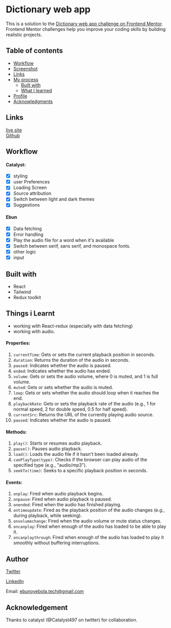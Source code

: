 # Dictionary web app

This is a solution to the [Dictionary web app challenge on Frontend Mentor](https://www.frontendmentor.io/challenges/dictionary-web-app-h5wwnyuKFL).
Frontend Mentor challenges help you improve your coding skills by building realistic projects.



## Table of contents

  - [Workflow](#workflow)
  - [Screenshot](#Screenshot)
  - [Links](#links)
- [My process](#my-process)
  - [Built with](#built-with)
  - [What I learned](#things-i-learnt)
- [Profile](#author)
- [Acknowledgments](#acknowledgement)



## Links
[live site](https://dictionary-cat-bun.netlify.app/)  
[Github](https://github.com/Ebunski/dictionary)



##  Workflow

#### Catalyst:  
- [x] styling    
- [x] user Preferences  
- [x] Loading Screen  
- [x] Source attribution
- [x] Switch between light and dark themes
- [x] Suggestions

#### Ebun
- [x] Data fetching
- [x] Error handling
- [x] Play the audio file for a word when it's available
- [x] Switch between serif, sans serif, and monospace fonts.
- [x] other logic
- [x] input

## Built with
- React
- Tailwind
- Redux toolkit

## Things i Learnt
- working with React-redux (especially with data fetching)
- working with audio.

 #### Properties:

1. `currentTime`: Gets or sets the current playback position in seconds.
2. `duration`: Returns the duration of the audio in seconds.
3. `paused`: Indicates whether the audio is paused.
4. `ended`: Indicates whether the audio has ended.
5. `volume`: Gets or sets the audio volume, where 0 is muted, and 1 is full volume.
6. `muted`: Gets or sets whether the audio is muted.
7. `loop`: Gets or sets whether the audio should loop when it reaches the end.
8. `playbackRate`: Gets or sets the playback rate of the audio (e.g., 1 for normal speed, 2 for double speed, 0.5 for half speed).
9. `currentSrc`: Returns the URL of the currently playing audio source.
10. `paused`: Indicates whether the audio is paused.

#### Methods:

1. `play()`: Starts or resumes audio playback.
2. `pause()`: Pauses audio playback.
3. `load()`: Loads the audio file if it hasn't been loaded already.
4. `canPlayType(type)`: Checks if the browser can play audio of the specified type (e.g., "audio/mp3").
5. `seekTo(time)`: Seeks to a specific playback position in seconds.

#### Events:

1. `onplay`: Fired when audio playback begins.
2. `onpause`: Fired when audio playback is paused.
3. `onended`: Fired when the audio has finished playing.
4. `ontimeupdate`: Fired as the playback position of the audio changes (e.g., during playback, while seeking).
5. `onvolumechange`: Fired when the audio volume or mute status changes.
6. `oncanplay`: Fired when enough of the audio has loaded to be able to play it.
7. `oncanplaythrough`: Fired when enough of the audio has loaded to play it smoothly without buffering interruptions.

## Author
[Twitter](https://twitter.com/Ebun_ski?t=ffhsREWTvATspCVF6RMITw&s=09)

[LinkedIn](https://www.linkedin.com/in/ebunoluwa-oyebola-1490021b1)

Email: ebunoyebola.tech@gmail.com


## Acknowledgement
Thanks to catalyst (@Catalyst497 on twitter) for collaboration.
